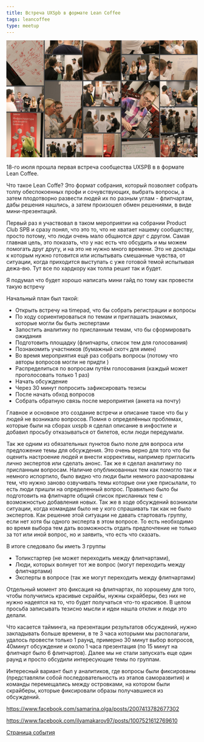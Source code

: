 ```yaml
---
title: Встреча UXSpb в формате Lean Coffee
tags: leancoffee
type: meetup
---
```

![Lean Coffee Meetup](/assets/images/leancoffee2018.jpg)

<!--more-->

18-го июля прошла первая встреча сообщества UXSPB в в формате Lean Coffee.

Что такое Lean Coffe? Это формат собрания, который позволяет собрать толпу обеспокоенных профи и сочувствующих, выбрать вопросы, а затем плодотворно развести людей их по разным углам - флипчартам, дабы решения нашлись, а затем произошел обмен решениями, в виде мини-презентаций.

Первый раз я участвовал в таком мероприятии на собрании Product Club SPB и сразу понял, что это то, что не хватает нашему сообществу, просто потому, что люди очень мало общаются друг c другом. Cамая главная цель, это показать, что у нас есть что обсудить и мы можем помогать друг другу, и на это не нужно много времени. Это не доклады к которым нужно готовится или испытывать смешанные чувства, от ситуации, когда приходится выступать с уже готовой темой испытывая дежа-вю. Тут все по хардкору как толпа решит так и будет.

Я подумал что будет хорошо написать мини гайд по тому как провести такую встречу

Начальный план был такой:
- Открыть встречу на timepad, что бы собрать регистрации и вопросы
- По ходу сориентироваться по темам и приглашать знакомых, которые могли бы быть экспертами
- Запостить аналитику по присланным темам, что бы сформировать ожидания
- Подготовить площадку (флипчарты, список тем для голосования)
- Познакомить участников (бумажный скотч для имен)
- Во время мероприятия ещё раз собрать вопросы (потому что авторы вопросов могли не придти )
- Распределиться по вопросам путём голосования (каждый может проголосовать только 1 раз)
- Начать обсуждение
- Через 30 минут попросить зафиксировать тезисы
- После начать обход вопросов
- Собрать обратную связь после мероприятия (анкета на почту)


Главное и основное это создание встречи и описание такое что бы у людей не возникало вопросов. Помня о определённых проблемах, которые были на сборах uxspb я сделал описание в инфостиле и добавил просьбу отказываться от билетов, если люди передумали.

Так же одним из обязательных пунктов было поле для вопроса или предложение темы для обсуждения.
Это очень верно для того что бы оценить настроение людей и внести коррективы, например пригласить лично экспертов или сделать анонс.
Так же я сделал аналитику по присланным вопросам. Наличие опубликованных тем как помогло так и немного испортило, было видно что люди были немного разочарованы тем, что нужно заново озвучивать темы которые они уже присылали, то есть люди пришли на определенный вопрос.
Правильно было бы подготовить на флипчарте общий список присланных тем с возможностью добавления новых.
Так же в ходе обсуждений возникали ситуации, когда командам было не у кого спрашивать так как не было экспертов. Как решение этой ситуации не давать стартовать группу, если нет хотя бы одного эксперта в этом вопросе. То есть необходимо во время выбора тем дать возможность отдать предпочтение не только за тот или иной вопрос, но и заявить, что есть что сказать.

В итоге следовало бы иметь 3 группы
- Топикстартер (не может переходить между флипчартами),
- Люди, которых волнует тот же вопрос (могут переходить между флипчартами)
- Эксперты в вопросе (так же могут переходить между флипчартами)

Отдельный момент это фиксация на флипчартах, по хорошему для того, чтобы получились красивые скрайбы, нужны скрайберы, без них не нужно надеятся на то, что будет получаться что-то красивое. В целом просьба записывать тезисно мысли и идеи нашла отклик и люди это делали.

Что касается тайминга, на презентации результатов обсуждений, нужно закладывать больше времени, в те 3 часа которыми мы располагали, удалось провести только 1 раунд, примерно 30 минут выбор вопросов, 40минут обсуждение и около 1 часа презентация (по 15 минут на флипчарт было 6 флипчартов). Далее мы не стали запускать еще один раунд и просто обсудили интересующие темы по группам.

Интересный вариант был у аналитиков, где вопросы были фиксированы (представляли собой последовательность из этапов саморазвития) и команды перемещались между островками, на котором были скрайберы, которые фиксировали образы получавшиеся из обсуждений.

https://www.facebook.com/samarina.olga/posts/2007413782677302

https://www.facebook.com/ilyamakarov97/posts/1007521612769610

[Страница события](https://www.facebook.com/events/209283599730386/)
